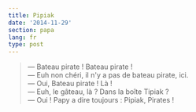 ```yaml
---
title: Pipiak
date: '2014-11-29'
section: papa
lang: fr
type: post
---
```


> — Bateau pirate ! Bateau pirate !  
> — Euh non chéri, il n'y a pas de bateau pirate, ici.  
> — Oui, Bateau pirate ! Là !  
> — Euh, le gâteau, là ? Dans la boîte Tipiak ?  
> — Oui ! Papy a dire toujours : Pipiak, Pirates !

